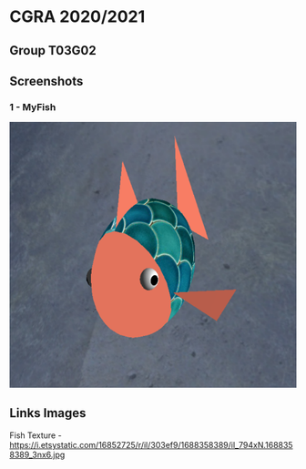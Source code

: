 # CGRA 2020/2021

## Group T03G02

## Screenshots

### 1 - MyFish

![Screenshot 1](project/screenshots/proj-t3g02-1.png)

## Links Images

Fish Texture - https://i.etsystatic.com/16852725/r/il/303ef9/1688358389/il_794xN.1688358389_3nx6.jpg